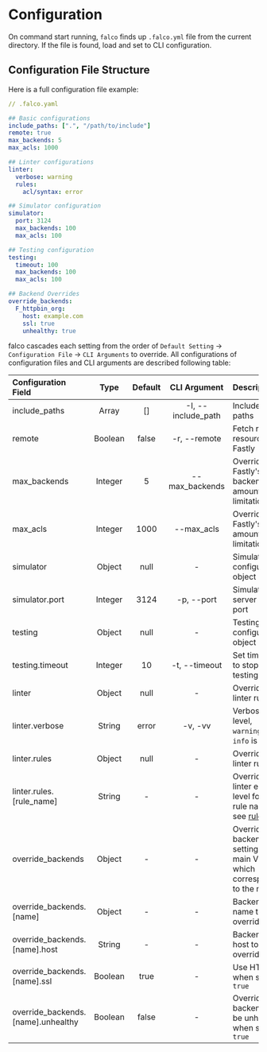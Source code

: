 # Configuration

On command start running, `falco` finds up `.falco.yml` file from the current directory.
If the file is found, load and set to CLI configuration.

## Configuration File Structure

Here is a full configuration file example:

```yaml
// .falco.yaml

## Basic configurations
include_paths: [".", "/path/to/include"] 
remote: true
max_backends: 5
max_acls: 1000

## Linter configurations
linter:
  verbose: warning
  rules:
    acl/syntax: error

## Simulator configuration
simulator:
  port: 3124
  max_backends: 100
  max_acls: 100

## Testing configuration
testing:
  timeout: 100
  max_backends: 100
  max_acls: 100

## Backend Overrides
override_backends:
  F_httpbin_org:
    host: example.com
    ssl: true
    unhealthy: true
```

falco cascades each setting from the order of `Default Setting` -> `Configuration File` -> `CLI Arguments` to override.
All configurations of configuration files and CLI arguments are described following table:

| Configuration Field                | Type          | Default | CLI Argument       | Description                                                                                                                |
|:-----------------------------------|:-------------:|:-------:|:------------------:|:--------------------------------------------------------------------------------------------------------------------------|
| include_paths                      | Array<String> | []      | -I, --include_path | Include VCL paths                                                                                                         |
| remote                             | Boolean       | false   | -r, --remote       | Fetch remote resources of Fastly                                                                                          |
| max_backends                       | Integer       | 5       | --max_backends     | Override Fastly's backend amount limitation                                                                               |
| max_acls                           | Integer       | 1000    | --max_acls         | Override Fastly's acl amount limitation                                                                                   |
| simulator                          | Object        | null    | -                  | Simulator configuration object                                                                                            |
| simulator.port                     | Integer       | 3124    | -p, --port         | Simulator server listen port                                                                                              |
| testing                            | Object        | null    | -                  | Testing configuration object                                                                                              |
| testing.timeout                    | Integer       | 10      | -t, --timeout      | Set timeout to stop testing                                                                                               |
| linter                             | Object        | null    | -                  | Override linter rules                                                                                                     |
| linter.verbose                     | String        | error   | -v, -vv            | Verbose level, `warning` or `info` is valid                                                                               |
| linter.rules                       | Object        | null    | -                  | Override linter rules                                                                                                     |
| linter.rules.[rule_name]           | String        | -       | -                  | Override linter error level for the rule name, see [rules](https://github.com/ysugimoto/falco/blob/develop/docs/rules.md) |
| override_backends                  | Object        | -       | -                  | Override backend settings in main VCL which correspond to the name                                                        |
| override_backends.[name]           | Object        | -       | -                  | Backend name to override                                                                                                  |
| override_backends.[name].host      | String        | -       | -                  | Backend host to override                                                                                                  |
| override_backends.[name].ssl       | Boolean       | true    | -                  | Use HTTPS when set `true`                                                                                                 |
| override_backends.[name].unhealthy | Boolean       | false   | -                  | Override backend to be unhealthy when set `true`                                                                          |





